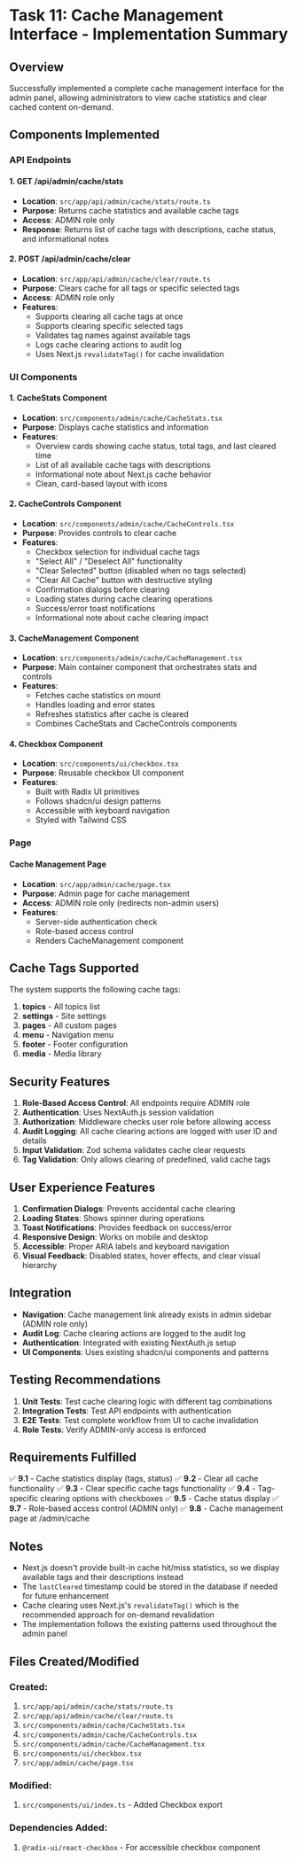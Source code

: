 # Task 11: Cache Management Interface - Implementation Summary

## Overview
Successfully implemented a complete cache management interface for the admin panel, allowing administrators to view cache statistics and clear cached content on-demand.

## Components Implemented

### API Endpoints

#### 1. GET /api/admin/cache/stats
- **Location**: `src/app/api/admin/cache/stats/route.ts`
- **Purpose**: Returns cache statistics and available cache tags
- **Access**: ADMIN role only
- **Response**: Returns list of cache tags with descriptions, cache status, and informational notes

#### 2. POST /api/admin/cache/clear
- **Location**: `src/app/api/admin/cache/clear/route.ts`
- **Purpose**: Clears cache for all tags or specific selected tags
- **Access**: ADMIN role only
- **Features**:
  - Supports clearing all cache tags at once
  - Supports clearing specific selected tags
  - Validates tag names against available tags
  - Logs cache clearing actions to audit log
  - Uses Next.js `revalidateTag()` for cache invalidation

### UI Components

#### 1. CacheStats Component
- **Location**: `src/components/admin/cache/CacheStats.tsx`
- **Purpose**: Displays cache statistics and information
- **Features**:
  - Overview cards showing cache status, total tags, and last cleared time
  - List of all available cache tags with descriptions
  - Informational note about Next.js cache behavior
  - Clean, card-based layout with icons

#### 2. CacheControls Component
- **Location**: `src/components/admin/cache/CacheControls.tsx`
- **Purpose**: Provides controls to clear cache
- **Features**:
  - Checkbox selection for individual cache tags
  - "Select All" / "Deselect All" functionality
  - "Clear Selected" button (disabled when no tags selected)
  - "Clear All Cache" button with destructive styling
  - Confirmation dialogs before clearing
  - Loading states during cache clearing operations
  - Success/error toast notifications
  - Informational note about cache clearing impact

#### 3. CacheManagement Component
- **Location**: `src/components/admin/cache/CacheManagement.tsx`
- **Purpose**: Main container component that orchestrates stats and controls
- **Features**:
  - Fetches cache statistics on mount
  - Handles loading and error states
  - Refreshes statistics after cache is cleared
  - Combines CacheStats and CacheControls components

#### 4. Checkbox Component
- **Location**: `src/components/ui/checkbox.tsx`
- **Purpose**: Reusable checkbox UI component
- **Features**:
  - Built with Radix UI primitives
  - Follows shadcn/ui design patterns
  - Accessible with keyboard navigation
  - Styled with Tailwind CSS

### Page

#### Cache Management Page
- **Location**: `src/app/admin/cache/page.tsx`
- **Purpose**: Admin page for cache management
- **Access**: ADMIN role only (redirects non-admin users)
- **Features**:
  - Server-side authentication check
  - Role-based access control
  - Renders CacheManagement component

## Cache Tags Supported

The system supports the following cache tags:
1. **topics** - All topics list
2. **settings** - Site settings
3. **pages** - All custom pages
4. **menu** - Navigation menu
5. **footer** - Footer configuration
6. **media** - Media library

## Security Features

1. **Role-Based Access Control**: All endpoints require ADMIN role
2. **Authentication**: Uses NextAuth.js session validation
3. **Authorization**: Middleware checks user role before allowing access
4. **Audit Logging**: All cache clearing actions are logged with user ID and details
5. **Input Validation**: Zod schema validates cache clear requests
6. **Tag Validation**: Only allows clearing of predefined, valid cache tags

## User Experience Features

1. **Confirmation Dialogs**: Prevents accidental cache clearing
2. **Loading States**: Shows spinner during operations
3. **Toast Notifications**: Provides feedback on success/error
4. **Responsive Design**: Works on mobile and desktop
5. **Accessible**: Proper ARIA labels and keyboard navigation
6. **Visual Feedback**: Disabled states, hover effects, and clear visual hierarchy

## Integration

- **Navigation**: Cache management link already exists in admin sidebar (ADMIN role only)
- **Audit Log**: Cache clearing actions are logged to the audit log
- **Authentication**: Integrated with existing NextAuth.js setup
- **UI Components**: Uses existing shadcn/ui components and patterns

## Testing Recommendations

1. **Unit Tests**: Test cache clearing logic with different tag combinations
2. **Integration Tests**: Test API endpoints with authentication
3. **E2E Tests**: Test complete workflow from UI to cache invalidation
4. **Role Tests**: Verify ADMIN-only access is enforced

## Requirements Fulfilled

✅ **9.1** - Cache statistics display (tags, status)
✅ **9.2** - Clear all cache functionality
✅ **9.3** - Clear specific cache tags functionality
✅ **9.4** - Tag-specific clearing options with checkboxes
✅ **9.5** - Cache status display
✅ **9.7** - Role-based access control (ADMIN only)
✅ **9.8** - Cache management page at /admin/cache

## Notes

- Next.js doesn't provide built-in cache hit/miss statistics, so we display available tags and their descriptions instead
- The `lastCleared` timestamp could be stored in the database if needed for future enhancement
- Cache clearing uses Next.js's `revalidateTag()` which is the recommended approach for on-demand revalidation
- The implementation follows the existing patterns used throughout the admin panel

## Files Created/Modified

### Created:
1. `src/app/api/admin/cache/stats/route.ts`
2. `src/app/api/admin/cache/clear/route.ts`
3. `src/components/admin/cache/CacheStats.tsx`
4. `src/components/admin/cache/CacheControls.tsx`
5. `src/components/admin/cache/CacheManagement.tsx`
6. `src/components/ui/checkbox.tsx`
7. `src/app/admin/cache/page.tsx`

### Modified:
1. `src/components/ui/index.ts` - Added Checkbox export

### Dependencies Added:
1. `@radix-ui/react-checkbox` - For accessible checkbox component
